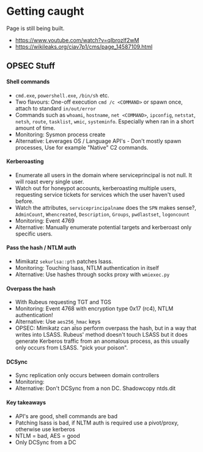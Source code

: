 # Getting caught
Page is still being built.
- https://www.youtube.com/watch?v=qIbrozlf2wM
- https://wikileaks.org/ciav7p1/cms/page_14587109.html


## OPSEC Stuff
#### Shell commands
- `cmd.exe`, `powershell.exe`, `/bin/sh` etc.
- Two flavours: One-off execution `cmd /c <COMMAND>` or spawn once, attach to standard `in/out/error`
- Commands such as `whoami`, `hostname`, `net <COMMAND>`, `ipconfig`, `netstat`, `netsh`, `route`, `tasklist`, `wmic`, `systeminfo`. Especially when ran in a short amount of time.
- Monitoring: Sysmon process create
- Alternative: Leverages OS / Language API's - Don't mostly spawn processes, Use for example "Native" C2 commands.

#### Kerberoasting
- Enumerate all users in the domain where serviceprincipal is not null. It will roast every single user.
- Watch out for honeypot accounts, kerberoasting multiple users, requesting service tickets for services which the user haven't used before.
- Watch the attributes, `serviceprincipalname` does the `SPN` makes sense?, `AdminCount`, `Whencreated`, `Description`, `Groups`, `pwdlastset`, `logoncount`
- Monitoring: Event 4769
- Alternative: Manually enumerate potential targets and kerberoast only specific users.

#### Pass the hash / NTLM auth
- Mimikatz `sekurlsa::pth` patches lsass.
- Monitoring: Touching lsass, NTLM authentication in itself
- Alternative: Use hashes through socks proxy with `wmiexec.py`

#### Overpass the hash
- With Rubeus requesting TGT and TGS
- Monitoring: Event 4768 with encryption type 0x17 (rc4), NTLM authentication!
- Alternative: Use `aes256_hmac` keys
- OPSEC: Mimikatz can also perform overpass the hash, but in a way that writes into LSASS.  Rubeus' method doesn't touch LSASS but it does generate Kerberos traffic from an anomalous process, as this usually only occurs from LSASS. "pick your poison".

#### DCSync
- Sync replication only occurs between domain controllers
- Monitoring: 
- Alternative: Don't DCSync from a non DC. Shadowcopy ntds.dit

#### Key takeaways
- API's are good, shell commands are bad
- Patching lsass is bad, if NLTM auth is required use a pivot/proxy, otherwise use kerberos
- NTLM = bad, AES = good
- Only DCSync from a DC
